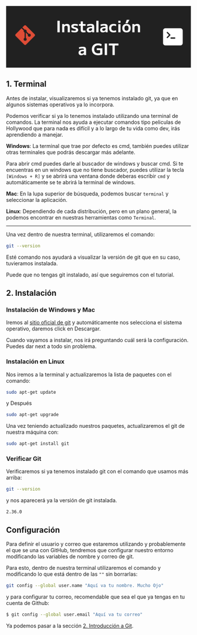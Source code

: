 <img src='./assets/Instalacion_GIT.png'>

## 1. Terminal
Antes de instalar, visualizaremos si ya tenemos instalado git, ya que en algunos sistemas operativos ya lo incorpora.

Podemos verificar si ya lo tenemos instalado utilizando una terminal de comandos. La terminal nos ayuda a ejecutar comandos tipo peliculas de Hollywood que para nada es difícil y a lo largo de tu vida como dev, irás aprendiendo a manejar.

**Windows**: La terminal que trae por defecto es cmd, también puedes utilizar otras terminales que podrás descargar más adelante. 

Para abrir cmd puedes darle al buscador de windows y buscar cmd. Si te encuentras en un windows que no tiene buscador, puedes utilizar la tecla `[Windows + R]` y se abrirá una ventana donde deberas escribir `cmd` y automáticamente se te abrirá la terminal de windows.

**Mac**: En la lupa superior de búsqueda, podemos buscar `terminal` y seleccionar la aplicación.

**Linux**: Dependiendo de cada distribución, pero en un plano general, la podemos encontrar en nuestras herramientas como `Terminal`.

---

Una vez dentro de nuestra terminal, utilizaremos el comando:
```Bash
git --version
```

Esté comando nos ayudará a visualizar la versión de git que en su caso, tuvieramos instalada.

Puede que no tengas git instalado, así que seguiremos con el tutorial.

## 2. Instalación

### Instalación de Windows y Mac

Iremos al [sitio oficial de git](https://git-scm.com/downloads) y automáticamente nos selecciona el sistema operativo, daremos click en Descargar.

Cuando vayamos a instalar, nos irá  preguntando cuál será la configuración. Puedes dar next a todo sin problema.

### Instalación en Linux

Nos iremos a la terminal y actualizaremos la lista de paquetes con el comando:
```Bash
sudo apt-get update
```
y Después
```Bash
sudo apt-get upgrade
```
Una vez teniendo actualizado nuestros paquetes, actualizaremos el git de nuestra máquina con:
```Bash
sudo apt-get install git
```

### Verificar Git
Verificaremos si ya tenemos instalado git con el comando que usamos más arriba:
```Bash
git --version
```
y nos aparecerá ya la versión de git instalada.
```prompt
2.36.0
```

## Configuración

Para definir el usuario y correo que estaremos utilizando y probablemente el que se una con GitHub, tendremos que configurar nuestro entorno modificando las variables de nombre y correo de git.

Para esto, dentro de nuestra terminal utilizaremos el comando y modificando lo que está dentro de las `""` sin borrarlas: 
```Bash
git config --global user.name "Aquí va tu nombre. Mucho Ojo"
```
y para configurar tu correo, recomendable que sea el que ya tengas en tu cuenta de Github:
```Bash
$ git config --global user.email "Aquí va tu correo"
```

Ya podemos pasar a la sección <a href='2_Introduccion.md'>2. Introducción a Git</a>.
